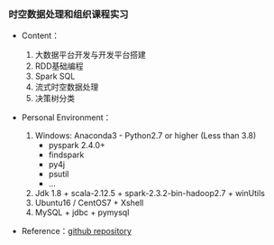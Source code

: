 ### 时空数据处理和组织课程实习
- Content：
    1. 大数据平台开发与开发平台搭建
    2. RDD基础编程
    3. Spark SQL
    4. 流式时空数据处理
    5. 决策树分类


- Personal Environment：
    1. Windows: Anaconda3 - Python2.7 or higher (Less than 3.8)
        - pyspark 2.4.0+
        - findspark
        - py4j
        - psutil
        - …
    2. Jdk 1.8 + scala-2.12.5 + spark-2.3.2-bin-hadoop2.7 + winUtils
    3. Ubuntu16 / CentOS7 + Xshell
    4. MySQL + jdbc + pymysql


- Reference：[github repository](https://github.com/uiharuayako/geoDataWork.git)
